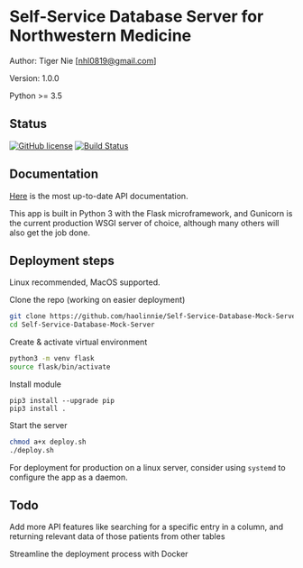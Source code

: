 # Self-Service Database Server for Northwestern Medicine

Author: Tiger Nie [nhl0819@gmail.com]

Version: 1.0.0

Python >= 3.5

## Status

[![GitHub license](https://img.shields.io/badge/license-MIT-blue.svg)](https://github.com/haolinnie/Self-Service-Database-Server/blob/master/LICENSE)
[![Build Status](https://travis-ci.com/haolinnie/Self-Service-Database-Mock-Server.svg?branch=master)](https://travis-ci.com/haolinnie/Self-Service-Database-Mock-Server)

## Documentation

[Here](https://tigernie.com/ssd_api) is the most up-to-date API documentation.

This app is built in Python 3 with the Flask microframework, and Gunicorn is the current production WSGI server of choice, although many others will also get the job done.


## Deployment steps

Linux recommended, MacOS supported.

Clone the repo (working on easier deployment)

```bash
git clone https://github.com/haolinnie/Self-Service-Database-Mock-Server.git
cd Self-Service-Database-Mock-Server
```

Create & activate virtual environment

```bash
python3 -m venv flask
source flask/bin/activate
```

Install module

```
pip3 install --upgrade pip
pip3 install .
```

Start the server

```bash
chmod a+x deploy.sh
./deploy.sh
```

For deployment for production on a linux server, consider using `systemd` to configure the app as a daemon.


## Todo

Add more API features like searching for a specific entry in a column, and returning relevant data of those patients from other tables

Streamline the deployment process with Docker
